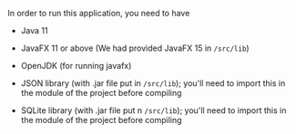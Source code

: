 In order to run this application, you need to have

- Java 11 

- JavaFX 11 or above (We had provided JavaFX 15 in `/src/lib`)
  
- OpenJDK (for running javafx)

- JSON library (with .jar file put in `/src/lib`); you'll need to import this in the module of the project before compiling

- SQLite library (with .jar file put n `/src/lib`); you'll need to import this in the module of the project before compiling

